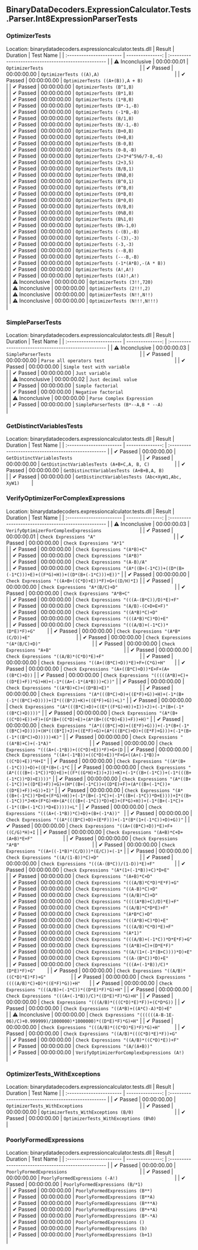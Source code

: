 ## BinaryDataDecoders.ExpressionCalculator.Tests.Parser.Int8ExpressionParserTests

### OptimizerTests
 Location: binarydatadecoders.expressioncalculator.tests.dll
| Result                   | Duration         | Test Name                                          |
| :----------------------- | ---------------: | :--------------------------------------------------- |
|  ⚠ Inconclusive        | 00:00:00.01 | `OptimizerTests                                    ` |
|  ✔ Passed               | 00:00:00.00 | `OptimizerTests ((A),A)                            ` |
|  ✔ Passed               | 00:00:00.00 | `OptimizerTests ((A+(B)),A + B)                    ` |
|  ✔ Passed               | 00:00:00.00 | `OptimizerTests (B^1,B)                            ` |
|  ✔ Passed               | 00:00:00.00 | `OptimizerTests (B*1,B)                            ` |
|  ✔ Passed               | 00:00:00.00 | `OptimizerTests (1*B,B)                            ` |
|  ✔ Passed               | 00:00:00.00 | `OptimizerTests (B*-1,-B)                          ` |
|  ✔ Passed               | 00:00:00.00 | `OptimizerTests (-1*B,-B)                          ` |
|  ✔ Passed               | 00:00:00.00 | `OptimizerTests (B/1,B)                            ` |
|  ✔ Passed               | 00:00:00.00 | `OptimizerTests (B/-1,-B)                          ` |
|  ✔ Passed               | 00:00:00.00 | `OptimizerTests (B+0,B)                            ` |
|  ✔ Passed               | 00:00:00.00 | `OptimizerTests (0+B,B)                            ` |
|  ✔ Passed               | 00:00:00.00 | `OptimizerTests (B-0,B)                            ` |
|  ✔ Passed               | 00:00:00.00 | `OptimizerTests (0-B,-B)                           ` |
|  ✔ Passed               | 00:00:00.00 | `OptimizerTests (2+3*4^5%6/7-8,-6)                 ` |
|  ✔ Passed               | 00:00:00.00 | `OptimizerTests (2+3,5)                            ` |
|  ✔ Passed               | 00:00:00.00 | `OptimizerTests (B/B,1)                            ` |
|  ✔ Passed               | 00:00:00.00 | `OptimizerTests (B%B,0)                            ` |
|  ✔ Passed               | 00:00:00.00 | `OptimizerTests (B^0,1)                            ` |
|  ✔ Passed               | 00:00:00.00 | `OptimizerTests (0^B,0)                            ` |
|  ✔ Passed               | 00:00:00.00 | `OptimizerTests (0*B,0)                            ` |
|  ✔ Passed               | 00:00:00.00 | `OptimizerTests (B*0,0)                            ` |
|  ✔ Passed               | 00:00:00.00 | `OptimizerTests (0/B,0)                            ` |
|  ✔ Passed               | 00:00:00.00 | `OptimizerTests (0%B,0)                            ` |
|  ✔ Passed               | 00:00:00.00 | `OptimizerTests (B%1,0)                            ` |
|  ✔ Passed               | 00:00:00.00 | `OptimizerTests (B%-1,0)                           ` |
|  ✔ Passed               | 00:00:00.00 | `OptimizerTests (-(B),-B)                          ` |
|  ✔ Passed               | 00:00:00.00 | `OptimizerTests (-(3),-3)                          ` |
|  ✔ Passed               | 00:00:00.00 | `OptimizerTests (-3,-3)                            ` |
|  ✔ Passed               | 00:00:00.00 | `OptimizerTests (--B,B)                            ` |
|  ✔ Passed               | 00:00:00.00 | `OptimizerTests (---B,-B)                          ` |
|  ✔ Passed               | 00:00:00.00 | `OptimizerTests (-1*(A*B),-(A * B))                ` |
|  ✔ Passed               | 00:00:00.00 | `OptimizerTests (A!,A!)                            ` |
|  ✔ Passed               | 00:00:00.00 | `OptimizerTests ((A)!,A!)                          ` |
|  ⚠ Inconclusive        | 00:00:00.00 | `OptimizerTests (3!!,720)                          ` |
|  ⚠ Inconclusive        | 00:00:00.00 | `OptimizerTests (2!!!,2)                           ` |
|  ⚠ Inconclusive        | 00:00:00.00 | `OptimizerTests (N!!,N!!)                          ` |
|  ⚠ Inconclusive        | 00:00:00.00 | `OptimizerTests (N!!!,N!!!)                        ` |

### SimpleParserTests
 Location: binarydatadecoders.expressioncalculator.tests.dll
| Result                   | Duration         | Test Name                                          |
| :----------------------- | ---------------: | :--------------------------------------------------- |
|  ⚠ Inconclusive        | 00:00:00.03 | `SimpleParserTests                                 ` |
|  ✔ Passed               | 00:00:00.00 | `Parse all operators test                          ` |
|  ✔ Passed               | 00:00:00.00 | `Simple test with variable                         ` |
|  ✔ Passed               | 00:00:00.00 | `Just variable                                     ` |
|  ⚠ Inconclusive        | 00:00:00.02 | `Just decimal value                                ` |
|  ✔ Passed               | 00:00:00.00 | `Simple factorial                                  ` |
|  ✔ Passed               | 00:00:00.00 | `Negative factorial                                ` |
|  ⚠ Inconclusive        | 00:00:00.00 | `Parse Complex Expression                          ` |
|  ✔ Passed               | 00:00:00.00 | `SimpleParserTests (B*--A,B * --A)                 ` |

### GetDistinctVariablesTests
 Location: binarydatadecoders.expressioncalculator.tests.dll
| Result                   | Duration         | Test Name                                          |
| :----------------------- | ---------------: | :--------------------------------------------------- |
|  ✔ Passed               | 00:00:00.00 | `GetDistinctVariablesTests                         ` |
|  ✔ Passed               | 00:00:00.00 | `GetDistinctVariablesTests (A+B+C,A, B, C)         ` |
|  ✔ Passed               | 00:00:00.00 | `GetDistinctVariablesTests (A+B+B,A, B)            ` |
|  ✔ Passed               | 00:00:00.00 | `GetDistinctVariablesTests (Abc+XyW1,Abc, XyW1)    ` |

### VerifyOptimizerForComplexExpressions
 Location: binarydatadecoders.expressioncalculator.tests.dll
| Result                   | Duration         | Test Name                                          |
| :----------------------- | ---------------: | :--------------------------------------------------- |
|  ⚠ Inconclusive        | 00:00:00.03 | `VerifyOptimizerForComplexExpressions              ` |
|  ✔ Passed               | 00:00:00.01 | `Check Expressions "A"                             ` |
|  ✔ Passed               | 00:00:00.00 | `Check Expressions "A*1"                           ` |
|  ✔ Passed               | 00:00:00.00 | `Check Expressions "(A*B)+C"                       ` |
|  ✔ Passed               | 00:00:00.00 | `Check Expressions "(A*B)"                         ` |
|  ✔ Passed               | 00:00:00.00 | `Check Expressions "(A-B)/A"                       ` |
|  ✔ Passed               | 00:00:00.00 | `Check Expressions "(A*((B+(-1*C))+((D*(B+(-1*C)))+E)+((F*G)+H))+((D*(B+(-1*C)))+E))"` |
|  ✔ Passed               | 00:00:00.00 | `Check Expressions "((A+B+((C*D)+E))*F)+G+((D/H)*I)` |
|  ✔ Passed               | 00:00:00.00 | `Check Expressions "A*(B/C)+D"                     ` |
|  ✔ Passed               | 00:00:00.00 | `Check Expressions "A*B+C"                         ` |
|  ✔ Passed               | 00:00:00.00 | `Check Expressions "(((A-(B*C))/D)*E)+F"           ` |
|  ✔ Passed               | 00:00:00.00 | `Check Expressions "(A/B)-(C+D+E+F)"               ` |
|  ✔ Passed               | 00:00:00.00 | `Check Expressions "((A*B)*C)+D"                   ` |
|  ✔ Passed               | 00:00:00.00 | `Check Expressions "(((A*B)*C)*D)+E"               ` |
|  ✔ Passed               | 00:00:00.00 | `Check Expressions "(((A/B)+(-1*C))*(D*E)*F)+G"    ` |
|  ✔ Passed               | 00:00:00.00 | `Check Expressions "(A*B*(C/D))+E"                 ` |
|  ✔ Passed               | 00:00:00.00 | `Check Expressions "(A*(B/C)+D)"                   ` |
|  ✔ Passed               | 00:00:00.00 | `Check Expressions "A+B"                           ` |
|  ✔ Passed               | 00:00:00.00 | `Check Expressions "((A/B)*(C*D)*E)+F"             ` |
|  ✔ Passed               | 00:00:00.00 | `Check Expressions "((A+((B*C)+D))*E)+F+(C*G)+H"   ` |
|  ✔ Passed               | 00:00:00.00 | `Check Expressions "(A+((B*C)+D))*E+F+(A+((B*C)+D))` |
|  ✔ Passed               | 00:00:00.00 | `Check Expressions "(((((A*B)+C)+((D*E)+F))*G)+H)+(-1*((A+(-1*(A*B)))+C))"` |
|  ✔ Passed               | 00:00:00.00 | `Check Expressions "((A*B)+C)+((D*B)+E)"           ` |
|  ✔ Passed               | 00:00:00.00 | `Check Expressions "(A*(((B*C)+D)+((E*F)+G))+H)+(-1*(B+(-1*((B*C)+D))))+(I*(((B*J)+K)+((E*F)+G))+L)"` |
|  ✔ Passed               | 00:00:00.00 | `Check Expressions "(A*(((B*C)+D)+((E*((F*G)+H))+I))+J)+(-1*(B+(-1*((B*C)+D))))"` |
|  ✔ Passed               | 00:00:00.00 | `Check Expressions "(A*(B+((C*D)+E))+F)+(G*(B+((C*D)+E)+(A*(B+((C*D)+E))+F))+H)"` |
|  ✔ Passed               | 00:00:00.00 | `Check Expressions "(A*(((B*C)+D)+((E*F)+G)))+(-1*(B+(-1*((B*C)+D))))+(H*(((B*I)+J)+((E*F)+G)+(A*(((B*C)+D)+((E*F)+G)))+(-1*(B+(-1*((B*C)+D)))))+K)"` |
|  ✔ Passed               | 00:00:00.00 | `Check Expressions "((A*B)+C)+(-1*A)"              ` |
|  ✔ Passed               | 00:00:00.00 | `Check Expressions "(((A+(-1*B))+((C*D)+E))*F)+G+(D` |
|  ✔ Passed               | 00:00:00.00 | `Check Expressions "((A+(-1*B))+((C*D)+E))*F+G+((A+(-1*B))+((C*D)+E))*H+I"` |
|  ✔ Passed               | 00:00:00.00 | `Check Expressions "((A*(B+(-1*C)))+D)+((E*(B+(-1*C` |
|  ✔ Passed               | 00:00:00.00 | `Check Expressions "(A*((((B+(-1*C))*D)+E)+((F*((G*H)+I))+J))+K)+(-1*((B+(-1*C))+(-1*(((B+(-1*C))*D)+E))))"` |
|  ✔ Passed               | 00:00:00.00 | `Check Expressions "(A*((B+(-1*C))+((D*E)+F))+G)+(H*((B+(-1*C))+((D*E)+F)+(A*((B+(-1*C))+((D*E)+F))+G))+I)"` |
|  ✔ Passed               | 00:00:00.00 | `Check Expressions "(A*((B+(-1*C))*D+E+(F*G)+H))+(-1*(B+(-1*C)+(-1*((B+(-1*C))*D+E))))+I*((B+(-1*C))*J+K+(F*G)+H+(A*((((B+(-1*C))*D)+E)+(F*G)+H))+(-1*(B+(-1*C)+(-1*((B+(-1*C))*D+E)))))+L"` |
|  ✔ Passed               | 00:00:00.00 | `Check Expressions "(((A+(-1*B))*C)+D)+(B+(-1*A))" ` |
|  ✔ Passed               | 00:00:00.00 | `Check Expressions "((A*(((B*C)+D)+(E*F)))+(-1*(B*(1+(-1*C))+D)+G))"` |
|  ✔ Passed               | 00:00:00.00 | `Check Expressions "((A+((B*C)+D))*E)+F+((C/G)*H)+I` |
|  ✔ Passed               | 00:00:00.00 | `Check Expressions "(A+B)*C+D+(A+B)*E+F"           ` |
|  ✔ Passed               | 00:00:00.00 | `Check Expressions "A*B"                           ` |
|  ✔ Passed               | 00:00:00.00 | `Check Expressions "((A+((-1*B)*(C/D)))*(E/C))+(-1*` |
|  ✔ Passed               | 00:00:00.00 | `Check Expressions "((A/(1-B))*C)+D"               ` |
|  ✔ Passed               | 00:00:00.00 | `Check Expressions "(((A-(B*C))/(1-D))*E)+F"       ` |
|  ✔ Passed               | 00:00:00.00 | `Check Expressions "(A*(1+(-1*B))+C)*D+E"          ` |
|  ✔ Passed               | 00:00:00.00 | `Check Expressions "(A+B)*C+D"                     ` |
|  ✔ Passed               | 00:00:00.00 | `Check Expressions "(((A/B)*C*D)*E*F)+G"           ` |
|  ✔ Passed               | 00:00:00.00 | `Check Expressions "((A-B)*C)+D"                   ` |
|  ✔ Passed               | 00:00:00.00 | `Check Expressions "((A/B)*C)+D"                   ` |
|  ✔ Passed               | 00:00:00.00 | `Check Expressions "((((A*B)+C)/D)*E)+F"           ` |
|  ✔ Passed               | 00:00:00.00 | `Check Expressions "((A/B)*C*D*E)+F"               ` |
|  ✔ Passed               | 00:00:00.00 | `Check Expressions "(A*B*C)+D"                     ` |
|  ✔ Passed               | 00:00:00.00 | `Check Expressions "(((A*B)+C)*D)+E"               ` |
|  ✔ Passed               | 00:00:00.00 | `Check Expressions "(((A/B)*C*D)*E)+F"             ` |
|  ✔ Passed               | 00:00:00.00 | `Check Expressions "(A*1)"                         ` |
|  ✔ Passed               | 00:00:00.00 | `Check Expressions "(((A/B)+(-1*C))*D*E*F)+G"      ` |
|  ✔ Passed               | 00:00:00.00 | `Check Expressions "((A*B)+C)+(D*E*F)"             ` |
|  ✔ Passed               | 00:00:00.00 | `Check Expressions "((A/(1+(-1*(B+C))))*D)+E"      ` |
|  ✔ Passed               | 00:00:00.00 | `Check Expressions "((A-(B*C))*D)+E"               ` |
|  ✔ Passed               | 00:00:00.00 | `Check Expressions "(((A+(-1*B))/C)*(D*E)*F)+G"    ` |
|  ✔ Passed               | 00:00:00.00 | `Check Expressions "((A/B)*((C*D)*E)*F)+G"         ` |
|  ✔ Passed               | 00:00:00.00 | `Check Expressions "((((A/B)*C)+D)*((E*F)*G))+H"   ` |
|  ✔ Passed               | 00:00:00.00 | `Check Expressions "(((A/B)+(-1*C))*((D*E)*F)*G)+H"` |
|  ✔ Passed               | 00:00:00.00 | `Check Expressions "(((A+(-1*B))/C)*((D*E)*F)*G)+H"` |
|  ✔ Passed               | 00:00:00.00 | `Check Expressions "(((A/B)*(((C*D)*E)*F))+(C*D*G))` |
|  ✔ Passed               | 00:00:00.00 | `Check Expressions "((A*B)+((A*C)-A)*D)+E"         ` |
|  ⚠ Inconclusive        | 00:00:00.00 | `Check Expressions "((((((A-B-1E-06)/C)+0.999999)/1000000)*1000000)*((D*E)*F)*G)+H"` |
|  ✔ Passed               | 00:00:00.00 | `Check Expressions "(((A/B)*((C*D)*E)*F)*G)+H"     ` |
|  ✔ Passed               | 00:00:00.00 | `Check Expressions "((A/B)*(((C*D)*E)*F))+G"       ` |
|  ✔ Passed               | 00:00:00.00 | `Check Expressions "((A/B)*((C*D)*E))+F"           ` |
|  ✔ Passed               | 00:00:00.00 | `Check Expressions "(A/(A+B))"                     ` |
|  ✔ Passed               | 00:00:00.00 | `VerifyOptimizerForComplexExpressions (A!)         ` |

### OptimizerTests_WithExceptions
 Location: binarydatadecoders.expressioncalculator.tests.dll
| Result                   | Duration         | Test Name                                          |
| :----------------------- | ---------------: | :--------------------------------------------------- |
|  ✔ Passed               | 00:00:00.00 | `OptimizerTests_WithExceptions                     ` |
|  ✔ Passed               | 00:00:00.00 | `OptimizerTests_WithExceptions (B/0)               ` |
|  ✔ Passed               | 00:00:00.00 | `OptimizerTests_WithExceptions (B%0)               ` |

### PoorlyFormedExpressions
 Location: binarydatadecoders.expressioncalculator.tests.dll
| Result                   | Duration         | Test Name                                          |
| :----------------------- | ---------------: | :--------------------------------------------------- |
|  ✔ Passed               | 00:00:00.00 | `PoorlyFormedExpressions                           ` |
|  ✔ Passed               | 00:00:00.00 | `PoorlyFormedExpressions (-A!)                     ` |
|  ✔ Passed               | 00:00:00.00 | `PoorlyFormedExpressions (B/*1)                    ` |
|  ✔ Passed               | 00:00:00.00 | `PoorlyFormedExpressions (B**)                     ` |
|  ✔ Passed               | 00:00:00.00 | `PoorlyFormedExpressions (B**A)                    ` |
|  ✔ Passed               | 00:00:00.00 | `PoorlyFormedExpressions (B***A)                   ` |
|  ✔ Passed               | 00:00:00.00 | `PoorlyFormedExpressions (B*+*A)                   ` |
|  ✔ Passed               | 00:00:00.00 | `PoorlyFormedExpressions (B*-*A)                   ` |
|  ✔ Passed               | 00:00:00.00 | `PoorlyFormedExpressions ()                        ` |
|  ✔ Passed               | 00:00:00.00 | `PoorlyFormedExpressions (b)                       ` |
|  ✔ Passed               | 00:00:00.00 | `PoorlyFormedExpressions (b+1)                     ` |

